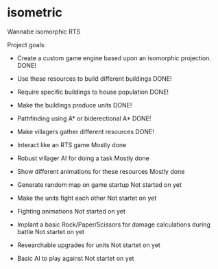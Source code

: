 # isometric
Wannabe isomorphic RTS

Project goals:
- Create a custom game engine based upon an isomorphic projection.                                              DONE!
- Use these resources to build different buildings                                                              DONE!
- Require specific buildings to house population                                                                DONE!
- Make the buildings produce units                                                                              DONE!
- Pathfinding using A* or biderectional A*                                                                      DONE!
- Make villagers gather different resources                                                                     DONE!

- Interact like an RTS game                                                                                     Mostly done
- Robust villager AI for doing a task                                                                           Mostly done
- Show different animations for these resources                                                                 Mostly done

- Generate random map on game startup                                                                           Not started on yet
- Make the units fight each other                                                                               Not startet on yet
- Fighting animations                                                                                           Not started on yet
- Implant a basic Rock/Paper/Scissors for damage calculations during battle                                     Not startet on yet
- Researchable upgrades for units                                                                               Not startet on yet
- Basic AI to play against                                                                                      Not startet on yet

